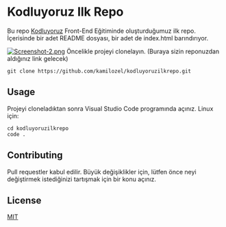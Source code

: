 # Kodluyoruz Ilk Repo
Bu repo [Kodluyoruz](https://www.kodluyoruz.org/) Front-End Eğitiminde oluşturduğumuz ilk repo. İçerisinde bir adet README dosyası, bir adet de index.html barındırıyor.

[![Screenshot-2.png](https://i.postimg.cc/44Qmpckk/Screenshot-2.png)](https://postimg.cc/Z00bSC5V)
Öncelikle projeyi clonelayın. (Buraya sizin reponuzdan aldığınız link gelecek)

```
git clone https://github.com/kamilozel/kodluyoruzilkrepo.git

```
## Usage
Projeyi cloneladıktan sonra Visual Studio Code programında açınız.
Linux için:
```
cd kodluyoruzilkrepo
code .
```
## Contributing
Pull requestler kabul edilir. Büyük değişiklikler için, lütfen önce neyi değiştirmek istediğinizi tartışmak için bir konu açınız.
## License
[MIT](https://choosealicense.com/licenses/mit/)